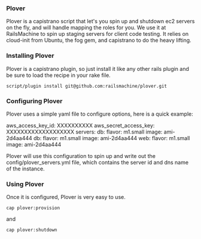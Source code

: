 ### Plover

Plover is a capistrano script that let's you spin up and shutdown ec2 servers on the fly, and will handle mapping the roles for you.  We use it at RailsMachine to spin up staging servers for client code testing.  It relies on cloud-init from Ubuntu, the fog gem, and capistrano to do the heavy lifting.

### Installing Plover

Plover is a capistrano plugin, so just install it like any other rails plugin and be sure to load the recipe in your rake file.

`script/plugin install git@github.com:railsmachine/plover.git`

### Configuring Plover

Plover uses a simple yaml file to configure options, here is a quick example:


  aws_access_key_id: XXXXXXXXXX
  aws_secret_access_key: XXXXXXXXXXXXXXXXXXX
  servers:
    db:
      flavor: m1.small
      image: ami-2d4aa444
    db:
      flavor: m1.small
      image: ami-2d4aa444
    web:
      flavor: m1.small
      image: ami-2d4aa444


Plover will use this configuration to spin up and write out the config/plover_servers.yml file, which contains the server id and dns name of the instance.

### Using Plover

Once it is configured, Plover is very easy to use.

`cap plover:provision`

and

`cap plover:shutdown`